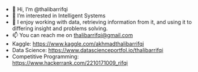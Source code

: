 - 👋 Hi, I’m @thalibarrifqi
- 👀 I’m interested in Intelligent Systems
- 🌱 I enjoy working with data, retrieving information from it, and using it to differing insight and problems solving.
- 📫 You can reach me on thalibarrifqi@gmail.com
- Kaggle: https://www.kaggle.com/akhmadthalibarrifqi
- Data Science: https://www.datascienceportfol.io/thalibarrifqi
- Competitive Programming: https://www.hackerrank.com/2210171009_rifqi

<!---
thalibarrifqi/thalibarrifqi is a ✨ special ✨ repository because its `README.md` (this file) appears on your GitHub profile.
You can click the Preview link to take a look at your changes.
--->
